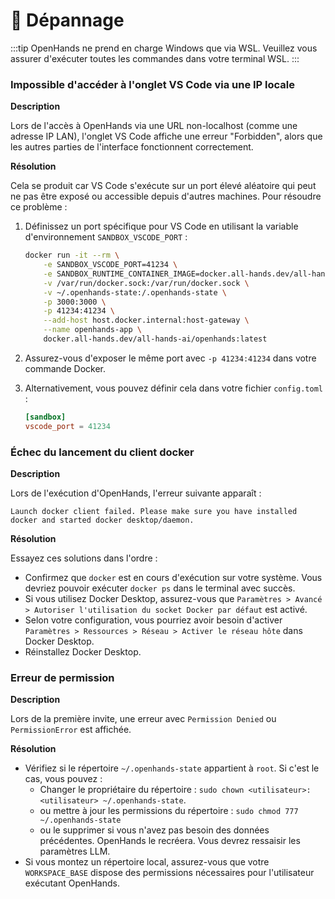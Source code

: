 # 🚧 Dépannage

:::tip
OpenHands ne prend en charge Windows que via WSL. Veuillez vous assurer d'exécuter toutes les commandes dans votre terminal WSL.
:::

### Impossible d'accéder à l'onglet VS Code via une IP locale

**Description**

Lors de l'accès à OpenHands via une URL non-localhost (comme une adresse IP LAN), l'onglet VS Code affiche une erreur "Forbidden", alors que les autres parties de l'interface fonctionnent correctement.

**Résolution**

Cela se produit car VS Code s'exécute sur un port élevé aléatoire qui peut ne pas être exposé ou accessible depuis d'autres machines. Pour résoudre ce problème :

1. Définissez un port spécifique pour VS Code en utilisant la variable d'environnement `SANDBOX_VSCODE_PORT` :
   ```bash
   docker run -it --rm \
       -e SANDBOX_VSCODE_PORT=41234 \
       -e SANDBOX_RUNTIME_CONTAINER_IMAGE=docker.all-hands.dev/all-hands-ai/runtime:latest \
       -v /var/run/docker.sock:/var/run/docker.sock \
       -v ~/.openhands-state:/.openhands-state \
       -p 3000:3000 \
       -p 41234:41234 \
       --add-host host.docker.internal:host-gateway \
       --name openhands-app \
       docker.all-hands.dev/all-hands-ai/openhands:latest
   ```

2. Assurez-vous d'exposer le même port avec `-p 41234:41234` dans votre commande Docker.

3. Alternativement, vous pouvez définir cela dans votre fichier `config.toml` :
   ```toml
   [sandbox]
   vscode_port = 41234
   ```

### Échec du lancement du client docker

**Description**

Lors de l'exécution d'OpenHands, l'erreur suivante apparaît :
```
Launch docker client failed. Please make sure you have installed docker and started docker desktop/daemon.
```

**Résolution**

Essayez ces solutions dans l'ordre :
* Confirmez que `docker` est en cours d'exécution sur votre système. Vous devriez pouvoir exécuter `docker ps` dans le terminal avec succès.
* Si vous utilisez Docker Desktop, assurez-vous que `Paramètres > Avancé > Autoriser l'utilisation du socket Docker par défaut` est activé.
* Selon votre configuration, vous pourriez avoir besoin d'activer `Paramètres > Ressources > Réseau > Activer le réseau hôte` dans Docker Desktop.
* Réinstallez Docker Desktop.

### Erreur de permission

**Description**

Lors de la première invite, une erreur avec `Permission Denied` ou `PermissionError` est affichée.

**Résolution**

* Vérifiez si le répertoire `~/.openhands-state` appartient à `root`. Si c'est le cas, vous pouvez :
  * Changer le propriétaire du répertoire : `sudo chown <utilisateur>:<utilisateur> ~/.openhands-state`.
  * ou mettre à jour les permissions du répertoire : `sudo chmod 777 ~/.openhands-state`
  * ou le supprimer si vous n'avez pas besoin des données précédentes. OpenHands le recréera. Vous devrez ressaisir les paramètres LLM.
* Si vous montez un répertoire local, assurez-vous que votre `WORKSPACE_BASE` dispose des permissions nécessaires pour l'utilisateur exécutant OpenHands.